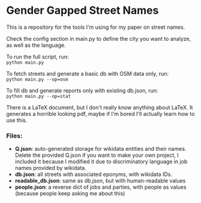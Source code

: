 # Gender Gapped Street Names
This is a repository for the tools I'm using for my paper on street names.

Check the config section in main.py to define the city you want to analyze, as well as the language.

To run the full script, run:  
`python main.py`

To fetch streets and generate a basic db with OSM data only, run:  
`python main.py --op=osm`

To fill db and generate reports only with existing db.json, run:  
`python main.py --op=stat`


There is a LaTeX document, but I don't really know anything about LaTeX. It generates a horrible looking pdf, maybe if I'm bored I'll actually learn how to use this.


### Files:
* **Q.json**: auto-generated storage for wikidata entities and their names. Delete the provided Q.json if you want to make your own project, I included it because I modified it due to discriminatory language in job names provided by wikidata.
* **db.json**: all streets with associated eponyms, with wikidata IDs.
* **readable_db.json**: same as db.json, but with human-readable values
* **people.json**: a reverse dict of jobs and parties, with people as values (because people keep asking me about this)